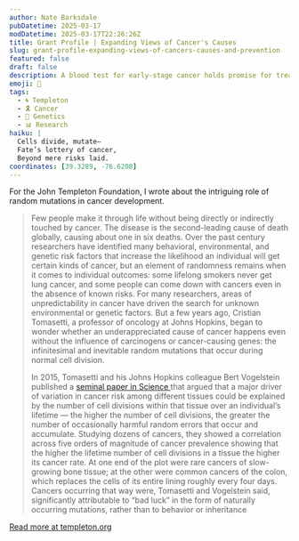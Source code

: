 ```yaml
---
author: Nate Barksdale
pubDatetime: 2025-03-17
modDatetime: 2025-03-17T22:26:26Z
title: Grant Profile | Expanding Views of Cancer's Causes
slug: grant-profile-expanding-views-of-cancers-causes-and-prevention
featured: false
draft: false
description: A blood test for early-stage cancer holds promise for treating the many cancers caused by the accumulated “bad luck” of multicellular living
emoji: 🔬
tags:
  - 🌀 Templeton
  - 🎗️ Cancer
  - 🧬 Genetics
  - 📊 Research
haiku: |
  Cells divide, mutate—  
  Fate’s lottery of cancer,  
  Beyond mere risks laid.
coordinates: [39.3289, -76.6208]
---
```


For the John Templeton Foundation, I wrote about the intriguing role of random mutations in cancer development.

> Few people make it through life without being directly or indirectly touched by cancer. The disease is the second-leading cause of death globally, causing about one in six deaths. Over the past century researchers have identified many behavioral, environmental, and genetic risk factors that increase the likelihood an individual will get certain kinds of cancer, but an element of randomness remains when it comes to individual outcomes: some lifelong smokers never get lung cancer, and some people can come down with cancers even in the absence of known risks. For many researchers, areas of unpredictability in cancer have driven the search for unknown environmental or genetic factors. But a few years ago, Cristian Tomasetti, a professor of oncology at Johns Hopkins, began to wonder whether an underappreciated cause of cancer happens even without the influence of carcinogens or cancer-causing genes: the infinitesimal and inevitable random mutations that occur during normal cell division.
>
> In 2015, Tomasetti and his Johns Hopkins colleague Bert Vogelstein published a [seminal paper in Science ](https://science.sciencemag.org/content/347/6217/78)that argued that a major driver of variation in cancer risk among different tissues could be explained by the number of cell divisions within that tissue over an individual’s lifetime — the higher the number of cell divisions, the greater the number of occasionally harmful random errors that occur and accumulate. Studying dozens of cancers, they showed a correlation across five orders of magnitude of cancer prevalence showing that the higher the lifetime number of cell divisions in a tissue the higher its cancer rate. At one end of the plot were rare cancers of slow-growing bone tissue; at the other were common cancers of the colon, which replaces the cells of its entire lining roughly every four days. Cancers occurring that way were, Tomasetti and Vogelstein said, significantly attributable to “bad luck” in the form of naturally occurring mutations, rather than to behavior or inheritance

[Read more at templeton.org](https://www.templeton.org/grant/novel-paradigm-in-cancer-etiology-its-relationship-with-aging-and-novel-methods-for-cancer-early-detection)
